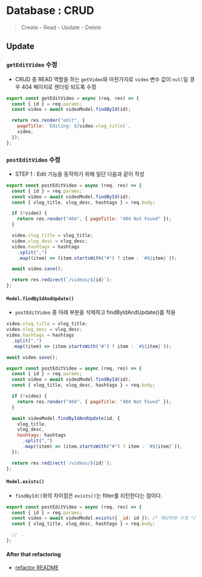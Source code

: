 # Database : CRUD

> Create - Read - Update - Delete

## Update

### `getEditVideo` 수정

- CRUD 중 READ 역할을 하는 `getVideo`와 마찬가지로 `video` 변수 값이 `null`일 경우 404 페이지로 렌더링 되도록 수정

```javascript
export const getEditVideo = async (req, res) => {
  const { id } = req.params;
  const video = await videoModel.findById(id);

  return res.render("edit", {
    pageTitle: `Editing: ${video.vlog_title}`,
    video,
  });
};
```

### `postEditVideo` 수정

- STEP 1 : Edit 기능을 동작하기 위해 일단 다음과 같이 작성

```javascript
export const postEditVideo = async (req, res) => {
  const { id } = req.params;
  const video = await videoModel.findById(id);
  const { vlog_title, vlog_desc, hashtags } = req.body;

  if (!video) {
    return res.render("404", { pageTitle: "404 Not Found" });
  }

  video.vlog_title = vlog_title;
  video.vlog_desc = vlog_desc;
  video.hashtags = hashtags
    .split(",")
    .map((item) => (item.startsWith("#") ? item : `#${item}`));

  await video.save();

  return res.redirect(`/videos/${id}`);
};
```

#### `Model.findByIdAndUpdate()`

- `postEditVideo` 중 아래 부분을 삭제하고 findByIdAndUpdate()를 적용

```javascript
video.vlog_title = vlog_title;
video.vlog_desc = vlog_desc;
video.hashtags = hashtags
  .split(",")
  .map((item) => (item.startsWith("#") ? item : `#${item}`));

await video.save();
```

```javascript
export const postEditVideo = async (req, res) => {
  const { id } = req.params;
  const video = await videoModel.findById(id);
  const { vlog_title, vlog_desc, hashtags } = req.body;

  if (!video) {
    return res.render("404", { pageTitle: "404 Not Found" });
  }

  await videoModel.findByIdAndUpdate(id, {
    vlog_title,
    vlog_desc,
    hashtags: hashtags
      .split(",")
      .map((item) => (item.startsWith("#") ? item : `#${item}`)),
  });

  return res.redirect(`/videos/${id}`);
};
```

#### `Model.exists()`

- `findById()`와의 차이점은 `exists()`는 filter를 리턴한다는 점이다.

```javascript
export const postEditVideo = async (req, res) => {
  const { id } = req.params;
  const video = await videoModel.exists({ _id: id }); /* 해당부분 수정 */
  const { vlog_title, vlog_desc, hashtags } = req.body;

  // ...
};
```

#### After that refactoring

- [refactor README](https://github.com/choihayeong/nodejs-vlog-app/tree/main/lecture/05_2_mongo_DB#refactor)
